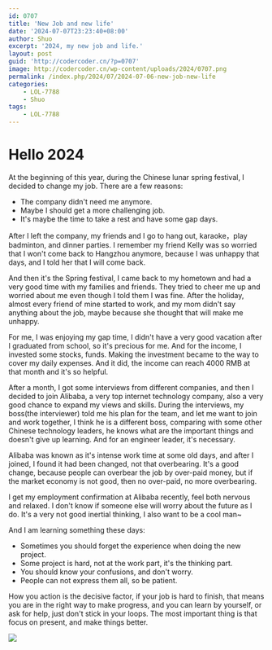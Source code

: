 ```yaml
---
id: 0707
title: 'New Job and new life'
date: '2024-07-07T23:23:40+08:00'
author: Shuo
excerpt: '2024, my new job and life.'
layout: post
guid: 'http://codercoder.cn/?p=0707'
image: http://codercoder.cn/wp-content/uploads/2024/0707.png
permalink: /index.php/2024/07/2024-07-06-new-job-new-life
categories:
    - LOL-7788
    - Shuo
tags:
    - LOL-7788
---
```


# Hello 2024
At the beginning of this year, during the Chinese lunar spring festival, I decided to change my job.
There are a few reasons:
* The company didn't need me anymore.
* Maybe I should get a more challenging job.
* It's maybe the time to take a rest and have some gap days.

After I left the company, my friends and I go to hang out, karaoke，play badminton, and dinner parties. I remember my friend Kelly was so worried that I won't come back to Hangzhou anymore, because I was unhappy that days, and I told her that I will come back.

And then it's the Spring festival, I came back to my hometown and had a very good time with my families and friends. They tried to cheer me up and worried about me even though I told them I was fine. After the holiday, almost every friend of mine started to work, and my mom didn't say anything about the job, maybe because she thought that will make me unhappy.

For me, I was enjoying my gap time, I didn't have a very good vacation after I graduated from school, so it's precious for me. And for the income, I invested some stocks, funds. Making the investment became to the way to cover my daily expenses. And it did, the income can reach 4000 RMB at that month and it's so helpful.

After a month, I got some interviews from different companies, and then I decided to join Alibaba, a very top internet technology company, also a very good chance to expand my views and skills. During the interviews, my boss(the interviewer) told me his plan for the team, and let me want to join and work together, I think he is a different boss, comparing with some other Chinese technology leaders, he knows what are the important things and doesn't give up learning. And for an engineer leader, it's necessary.

Alibaba was known as it's intense work time at some old days, and after I joined, I found it had been changed, not that overbearing. It's a good change, because people can overbear the job by over-paid money, but if the market economy is not good, then no over-paid, no more overbearing.

I get my employment confirmation at Alibaba recently, feel both nervous and relaxed. I don't know if someone else will worry about the future as I do. It's a very not good inertial thinking, I also want to be a cool man~

And I am learning something these days:
* Sometimes you should forget the experience when doing the new project.
* Some project is hard, not at the work part, it's the thinking part.
* You should know your confusions, and don't worry.
* People can not express them all, so be patient.


How you action is the decisive factor, if your job is hard to finish, that means you are in the right way to make progress, and you can learn by yourself, or ask for help, just don't stick in your loops. The most important thing is that focus on present, and make things better.

![](http://codercoder.cn/wp-content/uploads/2024/0707.png)